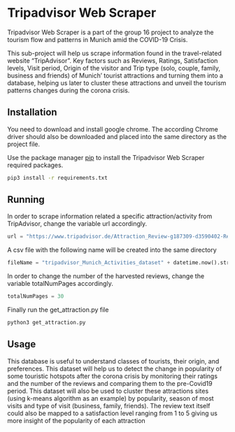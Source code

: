 # Tripadvisor Web Scraper

Tripadvisor Web Scraper is a part of the group 16 project to analyze the tourism flow and patterns in
Munich amid the COVID-19 Crisis. 

This sub-project will help us
scrape information found in the travel-related website “TripAdvisor”.
Key factors such as Reviews, Ratings, Satisfaction  levels,
Visit period, Origin of the visitor and Trip type (solo, couple, family, business and friends)
of Munich’  tourist attractions and turning them into a database,
helping us later to cluster these attractions and unveil the tourism patterns changes during the corona crisis.

## Installation

You need to download and install google chrome. The according 
Chrome driver should also be downloaded and placed into the same directory as the project file.

Use the package manager [pip](https://pip.pypa.io/en/stable/) to install the Tripadvisor Web Scraper required packages.

```bash
pip3 install -r requirements.txt
```

## Running
In order to scrape information related a specific attraction/activity from 
TripAdvisor, change the variable url accordingly. 
 
```python
url = "https://www.tripadvisor.de/Attraction_Review-g187309-d3590402-Reviews-FC_Bayern_Museum-Munich_Upper_Bavaria_Bavaria.html"
```
A csv file with the following name will be created into the same directory 

```python
fileName = "tripadvisor_Munich_Activities_dataset" + datetime.now().strftime('%Y%m%d_%H%M') + ".csv"
```
In order to change the number of the harvested reviews, change the variable totalNumPages accordingly. 

```python
totalNumPages = 30
```
Finally run the get_attraction.py file

```bash
python3 get_attraction.py
```


## Usage

This database is useful to understand classes of tourists, 
their origin, and preferences. This dataset will help us to 
detect the change in popularity of some touristic hotspots after
 the corona crisis by monitoring their ratings and the number 
 of the reviews and comparing them to the pre-Covid19 period. 
 This dataset will also be used to cluster these attractions 
 sites (using k-means algorithm as an example) by popularity, 
 season of most visits and type of visit (business, family, 
 friends). The review text itself could also be mapped to a 
 satisfaction level ranging from 1 to 5 giving us more insight 
 of the popularity of each attraction 